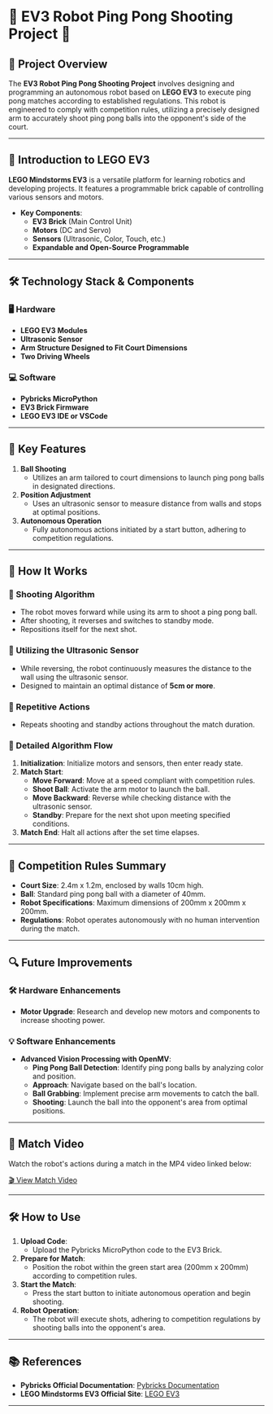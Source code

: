 # 🏓 EV3 Robot Ping Pong Shooting Project 🤖

## 🎯 Project Overview
The **EV3 Robot Ping Pong Shooting Project** involves designing and programming an autonomous robot based on **LEGO EV3** to execute ping pong matches according to established regulations. This robot is engineered to comply with competition rules, utilizing a precisely designed arm to accurately shoot ping pong balls into the opponent's side of the court.

---
    
## 🧩 Introduction to LEGO EV3
**LEGO Mindstorms EV3** is a versatile platform for learning robotics and developing projects. It features a programmable brick capable of controlling various sensors and motors.

- **Key Components**:
  - **EV3 Brick** (Main Control Unit)
  - **Motors** (DC and Servo)
  - **Sensors** (Ultrasonic, Color, Touch, etc.)
  - **Expandable and Open-Source Programmable**

---
    
## 🛠️ Technology Stack & Components
    
### 🖥️ Hardware
- **LEGO EV3 Modules**
- **Ultrasonic Sensor**
- **Arm Structure Designed to Fit Court Dimensions**
- **Two Driving Wheels**
    
### 💻 Software
- **Pybricks MicroPython**
- **EV3 Brick Firmware**
- **LEGO EV3 IDE or VSCode**

---
    
## 🚀 Key Features
1. **Ball Shooting**
   - Utilizes an arm tailored to court dimensions to launch ping pong balls in designated directions.
2. **Position Adjustment**
   - Uses an ultrasonic sensor to measure distance from walls and stops at optimal positions.
3. **Autonomous Operation**
   - Fully autonomous actions initiated by a start button, adhering to competition regulations.
    
---
    
## 🔧 How It Works
    
### 🎯 Shooting Algorithm
- The robot moves forward while using its arm to shoot a ping pong ball.
- After shooting, it reverses and switches to standby mode.
- Repositions itself for the next shot.

### 📡 Utilizing the Ultrasonic Sensor
- While reversing, the robot continuously measures the distance to the wall using the ultrasonic sensor.
- Designed to maintain an optimal distance of **5cm or more**.

### 🔄 Repetitive Actions
- Repeats shooting and standby actions throughout the match duration.

### 📝 Detailed Algorithm Flow
1. **Initialization**: Initialize motors and sensors, then enter ready state.
2. **Match Start**:
   - **Move Forward**: Move at a speed compliant with competition rules.
   - **Shoot Ball**: Activate the arm motor to launch the ball.
   - **Move Backward**: Reverse while checking distance with the ultrasonic sensor.
   - **Standby**: Prepare for the next shot upon meeting specified conditions.
3. **Match End**: Halt all actions after the set time elapses.
    
---
    
## 📜 Competition Rules Summary
- **Court Size**: 2.4m x 1.2m, enclosed by walls 10cm high.
- **Ball**: Standard ping pong ball with a diameter of 40mm.
- **Robot Specifications**: Maximum dimensions of 200mm x 200mm x 200mm.
- **Regulations**: Robot operates autonomously with no human intervention during the match.
    
---
    
## 🔍 Future Improvements
    
### 🛠️ Hardware Enhancements
- **Motor Upgrade**: Research and develop new motors and components to increase shooting power.

### 💡 Software Enhancements
- **Advanced Vision Processing with OpenMV**:
  - **Ping Pong Ball Detection**: Identify ping pong balls by analyzing color and position.
  - **Approach**: Navigate based on the ball's location.
  - **Ball Grabbing**: Implement precise arm movements to catch the ball.
  - **Shooting**: Launch the ball into the opponent's area from optimal positions.
    
---
    
## 🎥 Match Video
Watch the robot's actions during a match in the MP4 video linked below:

[🎬 View Match Video](https://github.com/your-username/your-repository-name/raw/main/robot-tennis-match.mp4)
    
---
    
## 🛠️ How to Use
    
1. **Upload Code**:
   - Upload the Pybricks MicroPython code to the EV3 Brick.
2. **Prepare for Match**:
   - Position the robot within the green start area (200mm x 200mm) according to competition rules.
3. **Start the Match**:
   - Press the start button to initiate autonomous operation and begin shooting.
4. **Robot Operation**:
   - The robot will execute shots, adhering to competition regulations by shooting balls into the opponent's area.
    
---
    
## 📚 References
- **Pybricks Official Documentation**: [Pybricks Documentation](https://pybricks.com/)
- **LEGO Mindstorms EV3 Official Site**: [LEGO EV3](https://www.lego.com/mindstorms)
    
---
